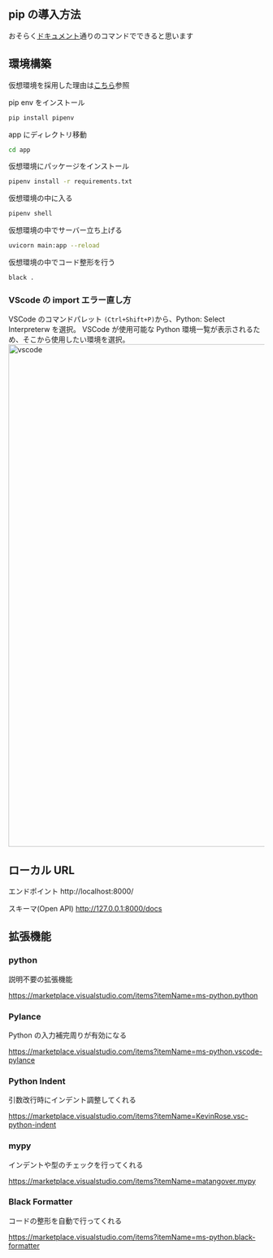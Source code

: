 ## pip の導入方法

おそらく[ドキュメント](https://pip.pypa.io/en/stable/installation/)通りのコマンドでできると思います

## 環境構築

仮想環境を採用した理由は[こちら](https://zenn.dev/nekoallergy/articles/py-env-pipenv01#%E7%92%B0%E5%A2%83%E3%82%92%E5%88%86%E3%81%91%E3%82%8B%E3%81%A8%E4%BD%95%E3%81%8C%E5%AC%89%E3%81%97%E3%81%84%E3%81%AE%EF%BC%9F)参照

pip env をインストール

```bash
pip install pipenv
```

app にディレクトリ移動

```bash
cd app
```

仮想環境にパッケージをインストール

```bash
pipenv install -r requirements.txt
```

仮想環境の中に入る

```bash
pipenv shell
```

仮想環境の中でサーバー立ち上げる

```bash
uvicorn main:app --reload
```

仮想環境の中でコード整形を行う

```bash
black .
```

### VScode の import エラー直し方

VSCode のコマンドパレット `(Ctrl+Shift+P)`から、Python: Select Interpreterw を選択。
VSCode が使用可能な Python 環境一覧が表示されるため、そこから使用したい環境を選択。
<img width="988" alt="vscode" src="https://github.com/mikaijun/fast-api-onboarding/assets/74134232/4f13a283-8ea5-4758-b3e9-70061201a4cc">

## ローカル URL

エンドポイント
http://localhost:8000/

スキーマ(Open API)
http://127.0.0.1:8000/docs

## 拡張機能

### python

説明不要の拡張機能

https://marketplace.visualstudio.com/items?itemName=ms-python.python

### Pylance

Python の入力補完周りが有効になる

https://marketplace.visualstudio.com/items?itemName=ms-python.vscode-pylance

### Python Indent

引数改行時にインデント調整してくれる

https://marketplace.visualstudio.com/items?itemName=KevinRose.vsc-python-indent

### mypy

インデントや型のチェックを行ってくれる

https://marketplace.visualstudio.com/items?itemName=matangover.mypy

### Black Formatter

コードの整形を自動で行ってくれる

https://marketplace.visualstudio.com/items?itemName=ms-python.black-formatter
